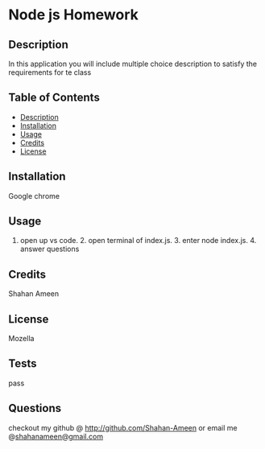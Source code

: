 # Node js Homework


## Description
In this application you will include multiple choice description to satisfy the requirements for te class

## Table of Contents


- [Description](#description)
- [Installation](#installation)
- [Usage](#usage)
- [Credits](#credits)
- [License](#license)

## Installation
Google chrome

## Usage 
1. open up vs code. 2. open terminal of index.js. 3. enter node index.js. 4. answer questions

## Credits
Shahan Ameen

## License
Mozella

## Tests
pass

## Questions
checkout my github @ http://github.com/Shahan-Ameen
or email me @shahanameen@gmail.com
